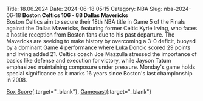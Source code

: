 Title: 18.06.2024
Date: 2024-06-18 05:15
Category: NBA 
Slug: nba-2024-06-18 
**Boston Celtics 106 - 88 Dallas Mavericks**  
Boston Celtics aim to secure their 18th NBA title in Game 5 of the Finals against the Dallas Mavericks, featuring former Celtic Kyrie Irving, who faces a hostile reception from Boston fans due to his past departure. The Mavericks are seeking to make history by overcoming a 3-0 deficit, buoyed by a dominant Game 4 performance where Luka Doncic scored 29 points and Irving added 21. Celtics coach Joe Mazzulla stressed the importance of basics like defense and execution for victory, while Jayson Tatum emphasized maintaining composure under pressure. Monday's game holds special significance as it marks 16 years since Boston's last championship in 2008. 

[Box Score](https://www.nba.com/game/dal-vs-bos-0042300405/box-score){:target="_blank"}, [Gamecast](https://www.nba.com/game/dal-vs-bos-0042300405){:target="_blank"}<br>

